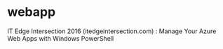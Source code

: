 # webapp
IT Edge Intersection 2016 (itedgeintersection.com) : Manage Your Azure Web Apps with Windows PowerShell

